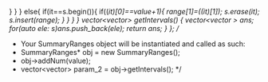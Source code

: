 }
}
}
else{
if(it==s.begin()){
if((*it)[0]==value+1){
range[1]=((*it)[1]);
s.erase(it);
s.insert(range);
}
}
}
}
vector<vector<int>> getIntervals() {
vector<vector<int> > ans;
for(auto ele: s)ans.push_back(ele);
return ans;
}
};
​
/**
* Your SummaryRanges object will be instantiated and called as such:
* SummaryRanges* obj = new SummaryRanges();
* obj->addNum(value);
* vector<vector<int>> param_2 = obj->getIntervals();
*/
```
